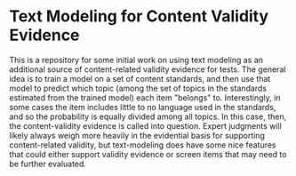 # Text Modeling for Content Validity Evidence

This is a repository for some initial work on using text modeling as an
additional source of content-related validity evidence for tests. The general
idea is to train a model on a set of content standards, and then use that model
to predict which topic (among the set of topics in the standards estimated from
the trained model) each item "belongs" to. Interestingly, in some cases the 
item includes little to no language used in the standards, and so the
probability is equally divided among all topics. In this case, then, the
content-validity evidence is called into question. Expert judgments will 
likely always weigh more heavily in the evidential basis for supporting
content-related validity, but text-modeling does have some nice features that
could either support validity evidence or screen items that may need to be
further evaluated.